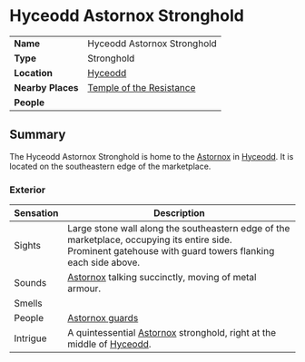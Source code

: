 # Hyceodd Astornox Stronghold

|||
| --- | --- |
| **Name** | Hyceodd Astornox Stronghold | place.4
| **Type** | Stronghold |
| **Location** | [Hyceodd](../towns/hyceodd.md) |
| **Nearby Places** | [Temple of the Resistance](../buildings/temples/temple-of-the-resistance.md) |
| **People** | |

## Summary

The Hyceodd Astornox Stronghold is home to the [Astornox](../../organisations/astornox/astornox.md) in [Hyceodd](../towns/hyceodd.md). It is located on the southeastern edge of the marketplace.

### Exterior

| Sensation | Description |
| ---- | --- |
| Sights | Large stone wall along the southeastern edge of the marketplace, occupying its entire side.<br>Prominent gatehouse with guard towers flanking each side above. |
| Sounds | [Astornox](../../organisations/astornox/astornox.md) talking succinctly, moving of metal armour. |
| Smells | |
| People | [Astornox guards](../../organisations/astornox/ranks/astornox-guard.md) |
| Intrigue | A quintessential [Astornox](../../organisations/astornox/astornox.md) stronghold, right at the middle of [Hyceodd](../towns/hyceodd.md). |
